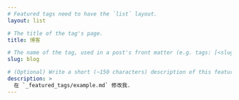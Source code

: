 ```yaml
---
# Featured tags need to have the `list` layout.
layout: list

# The title of the tag's page.
title: 博客

# The name of the tag, used in a post's front matter (e.g. tags: [<slug>]).
slug: blog

# (Optional) Write a short (~150 characters) description of this featured tag.
description: >
  在 `_featured_tags/example.md` 修改我.
---
```

